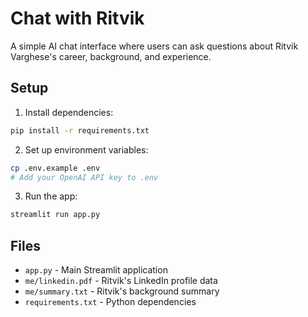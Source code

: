 # Chat with Ritvik

A simple AI chat interface where users can ask questions about Ritvik Varghese's career, background, and experience.

## Setup

1. Install dependencies:
```bash
pip install -r requirements.txt
```

2. Set up environment variables:
```bash
cp .env.example .env
# Add your OpenAI API key to .env
```

3. Run the app:
```bash
streamlit run app.py
```

## Files

- `app.py` - Main Streamlit application
- `me/linkedin.pdf` - Ritvik's LinkedIn profile data
- `me/summary.txt` - Ritvik's background summary
- `requirements.txt` - Python dependencies